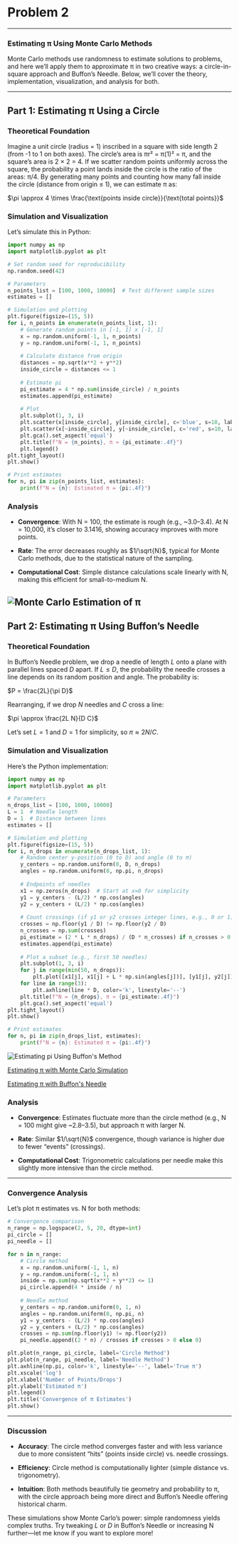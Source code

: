 # Problem 2
---

### Estimating π Using Monte Carlo Methods

Monte Carlo methods use randomness to estimate solutions to problems, and here we’ll apply them to approximate π in two creative ways: a circle-in-square approach and Buffon’s Needle. Below, we’ll cover the theory, implementation, visualization, and analysis for both.

---

## Part 1: Estimating π Using a Circle

### Theoretical Foundation
Imagine a unit circle (radius = 1) inscribed in a square with side length 2 (from -1 to 1 on both axes). The circle’s area is πr² = π(1)² = π, and the square’s area is 2 × 2 = 4. If we scatter random points uniformly across the square, the probability a point lands inside the circle is the ratio of the areas: π/4. By generating many points and counting how many fall inside the circle (distance from origin ≤ 1), we can estimate π as:

$\pi \approx 4 \times \frac{\text{points inside circle}}{\text{total points}}$

### Simulation and Visualization
Let’s simulate this in Python:

```python
import numpy as np
import matplotlib.pyplot as plt

# Set random seed for reproducibility
np.random.seed(42)

# Parameters
n_points_list = [100, 1000, 10000]  # Test different sample sizes
estimates = []

# Simulation and plotting
plt.figure(figsize=(15, 5))
for i, n_points in enumerate(n_points_list, 1):
    # Generate random points in [-1, 1] x [-1, 1]
    x = np.random.uniform(-1, 1, n_points)
    y = np.random.uniform(-1, 1, n_points)
    
    # Calculate distance from origin
    distances = np.sqrt(x**2 + y**2)
    inside_circle = distances <= 1
    
    # Estimate pi
    pi_estimate = 4 * np.sum(inside_circle) / n_points
    estimates.append(pi_estimate)
    
    # Plot
    plt.subplot(1, 3, i)
    plt.scatter(x[inside_circle], y[inside_circle], c='blue', s=10, label='Inside')
    plt.scatter(x[~inside_circle], y[~inside_circle], c='red', s=10, label='Outside')
    plt.gca().set_aspect('equal')
    plt.title(f"N = {n_points}, π ≈ {pi_estimate:.4f}")
    plt.legend()
plt.tight_layout()
plt.show()

# Print estimates
for n, pi in zip(n_points_list, estimates):
    print(f"N = {n}: Estimated π = {pi:.4f}")
```

### Analysis

- **Convergence**: With N = 100, the estimate is rough (e.g., ~3.0–3.4). At N = 10,000, it’s closer to 3.1416, showing accuracy improves with more points.

- **Rate**: The error decreases roughly as $1/\sqrt{N}$, typical for Monte Carlo methods, due to the statistical nature of the sampling.

- **Computational Cost**: Simple distance calculations scale linearly with N, making this efficient for small-to-medium N.

![Monte Carlo Estimation of π ](monte_carlo_pi.png)
---

## Part 2: Estimating π Using Buffon’s Needle

### Theoretical Foundation
In Buffon’s Needle problem, we drop a needle of length $L$ onto a plane with parallel lines spaced $D$ apart. If $L \leq D$, the probability the needle crosses a line depends on its random position and angle. The probability is:

$P = \frac{2L}{\pi D}$

Rearranging, if we drop $N$ needles and $C$ cross a line:

$\pi \approx \frac{2L N}{D C}$

Let’s set $L = 1$ and $D = 1$ for simplicity, so $\pi \approx 2N/C$.

### Simulation and Visualization
Here’s the Python implementation:

```python
import numpy as np
import matplotlib.pyplot as plt

# Parameters
n_drops_list = [100, 1000, 10000]
L = 1  # Needle length
D = 1  # Distance between lines
estimates = []

# Simulation and plotting
plt.figure(figsize=(15, 5))
for i, n_drops in enumerate(n_drops_list, 1):
    # Random center y-position (0 to D) and angle (0 to π)
    y_centers = np.random.uniform(0, D, n_drops)
    angles = np.random.uniform(0, np.pi, n_drops)
    
    # Endpoints of needles
    x1 = np.zeros(n_drops)  # Start at x=0 for simplicity
    y1 = y_centers - (L/2) * np.cos(angles)
    y2 = y_centers + (L/2) * np.cos(angles)
    
    # Count crossings (if y1 or y2 crosses integer lines, e.g., 0 or 1)
    crosses = np.floor(y1 / D) != np.floor(y2 / D)
    n_crosses = np.sum(crosses)
    pi_estimate = (2 * L * n_drops) / (D * n_crosses) if n_crosses > 0 else 0
    estimates.append(pi_estimate)
    
    # Plot a subset (e.g., first 50 needles)
    plt.subplot(1, 3, i)
    for j in range(min(50, n_drops)):
        plt.plot([x1[j], x1[j] + L * np.sin(angles[j])], [y1[j], y2[j]], 'b-', alpha=0.5)
    for line in range(3):
        plt.axhline(line * D, color='k', linestyle='--')
    plt.title(f"N = {n_drops}, π ≈ {pi_estimate:.4f}")
    plt.gca().set_aspect('equal')
plt.tight_layout()
plt.show()

# Print estimates
for n, pi in zip(n_drops_list, estimates):
    print(f"N = {n}: Estimated π = {pi:.4f}")
```
![Estimating pi Using Buffon's Method](estPI_01.png)

[Estimating π with Monte Carlo Simulation](Estimating_π_with_Monte_Carlo_Simulation.html)

[Estimating π with Buffon's Needle](Estimating_π_with_Buffon's_Needle.html)

### Analysis
- **Convergence**: Estimates fluctuate more than the circle method (e.g., N = 100 might give ~2.8–3.5), but approach π with larger N.

- **Rate**: Similar $1/\sqrt{N}$ convergence, though variance is higher due to fewer “events” (crossings).

- **Computational Cost**: Trigonometric calculations per needle make this slightly more intensive than the circle method.

---

### Convergence Analysis
Let’s plot π estimates vs. N for both methods:

```python
# Convergence comparison
n_range = np.logspace(2, 5, 20, dtype=int)
pi_circle = []
pi_needle = []

for n in n_range:
    # Circle method
    x = np.random.uniform(-1, 1, n)
    y = np.random.uniform(-1, 1, n)
    inside = np.sum(np.sqrt(x**2 + y**2) <= 1)
    pi_circle.append(4 * inside / n)
    
    # Needle method
    y_centers = np.random.uniform(0, 1, n)
    angles = np.random.uniform(0, np.pi, n)
    y1 = y_centers - (L/2) * np.cos(angles)
    y2 = y_centers + (L/2) * np.cos(angles)
    crosses = np.sum(np.floor(y1) != np.floor(y2))
    pi_needle.append((2 * n) / crosses if crosses > 0 else 0)

plt.plot(n_range, pi_circle, label='Circle Method')
plt.plot(n_range, pi_needle, label='Needle Method')
plt.axhline(np.pi, color='k', linestyle='--', label='True π')
plt.xscale('log')
plt.xlabel('Number of Points/Drops')
plt.ylabel('Estimated π')
plt.legend()
plt.title('Convergence of π Estimates')
plt.show()
```

---

### Discussion
- **Accuracy**: The circle method converges faster and with less variance due to more consistent “hits” (points inside circle) vs. needle crossings.

- **Efficiency**: Circle method is computationally lighter (simple distance vs. trigonometry).

- **Intuition**: Both methods beautifully tie geometry and probability to π, with the circle approach being more direct and Buffon’s Needle offering historical charm.

These simulations show Monte Carlo’s power: simple randomness yields complex truths. Try tweaking $L$ or $D$ in Buffon’s Needle or increasing N further—let me know if you want to explore more!
